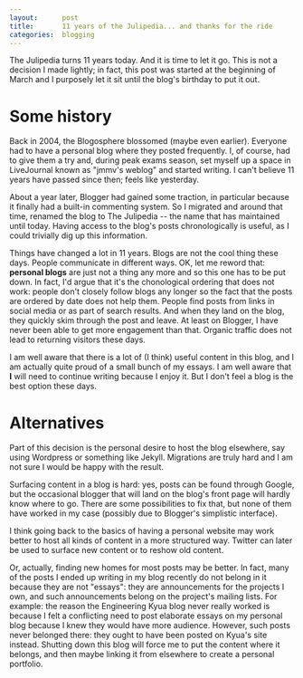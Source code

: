 ```yaml
---
layout:      post
title:       11 years of the Julipedia... and thanks for the ride
categories:  blogging
---
```


The Julipedia turns 11 years today. And it is time to let it go. This is not a decision I made lightly; in fact, this post was started at the beginning of March and I purposely let it sit until the blog's birthday to put it out.

# Some history

Back in 2004, the Blogosphere blossomed (maybe even earlier). Everyone had to have a personal blog where they posted frequently. I, of course, had to give them a try and, during peak exams season, set myself up a space in LiveJournal known as "jmmv's weblog" and started writing. I can't believe 11 years have passed since then; feels like yesterday.

About a year later, Blogger had gained some traction, in particular because it finally had a built-in commenting system. So I migrated and around that time, renamed the blog to The Julipedia -- the name that has maintained until today. Having access to the blog's posts chronologically is useful, as I could trivially dig up this information.

Things have changed a lot in 11 years. Blogs are not the cool thing these days. People communicate in different ways. OK, let me reword that: **personal blogs** are just not a thing any more and so this one has to be put down. In fact, I'd argue that it's the chonological ordering that does not work: people don't closely follow blogs any longer so the fact that the posts are ordered by date does not help them. People find posts from links in social media or as part of search results. And when they land on the blog, they quickly skim through the post and leave. At least on Blogger, I have never been able to get more engagement than that. Organic traffic does not lead to returning visitors these days.

I am well aware that there is a lot of (I think) useful content in this blog, and I am actually quite proud of a small bunch of my essays. I am well aware that **I** will need to continue writing because I enjoy it. But I don't feel a blog is the best option these days.

# Alternatives

Part of this decision is the personal desire to host the blog elsewhere, say using Wordpress or something like Jekyll. Migrations are truly hard and I am not sure I would be happy with the result.

Surfacing content in a blog is hard: yes, posts can be found through Google, but the occasional blogger that will land on the blog's front page will hardly know where to go. There are some possibilities to fix that, but none of them have worked in my case (possibly due to Blogger's simplistic interface).

I think going back to the basics of having a personal website may work better to host all kinds of content in a more structured way. Twitter can later be used to surface new content or to reshow old content.

Or, actually, finding new homes for most posts may be better. In fact, many of the posts I ended up writing in my blog recently do not belong in it because they are not "essays": they are announcements for the projects I own, and such announcements belong on the project's mailing lists. For example: the reason the Engineering Kyua blog never really worked is because I felt a conflicting need to post elaborate essays on my personal blog because I knew they would have more audience. However, such posts never belonged there: they ought to have been posted on Kyua's site instead. Shutting down this blog will force me to put the content where it belongs, and then maybe linking it from elsewhere to create a personal portfolio.
